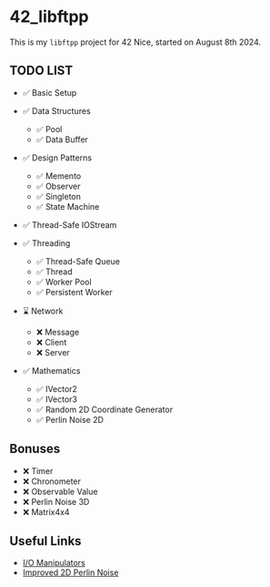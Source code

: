 # 42_libftpp

This is my `libftpp` project for 42 Nice, started on August 8th 2024.

## TODO LIST

- ✅ Basic Setup

- ✅ Data Structures
  - ✅ Pool
  - ✅ Data Buffer

- ✅ Design Patterns
  - ✅ Memento
  - ✅ Observer
  - ✅ Singleton
  - ✅ State Machine

- ✅ Thread-Safe IOStream

- ✅ Threading
  - ✅ Thread-Safe Queue
  - ✅ Thread
  - ✅ Worker Pool
  - ✅ Persistent Worker

- ⌛ Network
  - ❌ Message
  - ❌ Client
  - ❌ Server

- ✅ Mathematics
  - ✅ IVector2
  - ✅ IVector3
  - ✅ Random 2D Coordinate Generator
  - ✅ Perlin Noise 2D

## Bonuses

- ❌ Timer
- ❌ Chronometer
- ❌ Observable Value
- ❌ Perlin Noise 3D
- ❌ Matrix4x4

## Useful Links

- [I/O Manipulators](https://en.cppreference.com/w/cpp/io/manip)
- [Improved 2D Perlin Noise](https://rtouti.github.io/graphics/perlin-noise-algorithm)